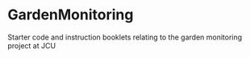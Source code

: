 # GardenMonitoring
Starter code and instruction booklets relating to the garden monitoring project at JCU
